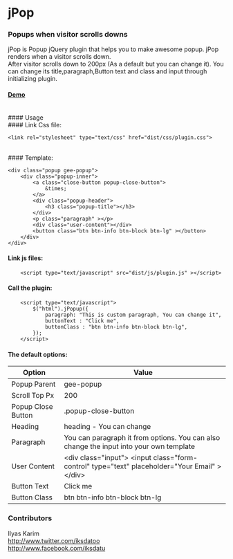 # jPop
### Popups when visitor scrolls downs
jPop is Popup jQuery plugin that helps you to make awesome popup. jPop renders when a visitor scrolls down.
<br>
After visitor scrolls down to 200px (As a default but you can change it). You can change its title,paragraph,Button text and class and input through initializing plugin.
####  [Demo](https://rawgit.com/iksdatoo/jpop/master/index.html)
<br>
#### Usage
<br>
#### Link Css file:

    <link rel="stylesheet" type="text/css" href="dist/css/plugin.css">
<br>
#### Template:

    
	<div class="popup gee-popup">
		<div class="popup-inner">
			<a class="close-button popup-close-button">
				&times;
			</a>
			<div class="popup-header">
				<h3 class="popup-title"></h3>
			</div>
			<p class="paragraph" ></p>
			<div class="user-content"></div>
			<button class="btn btn-info btn-block btn-lg" ></button>
		</div>
	</div>
#### Link js files:

    
		<script type="text/javascript" src="dist/js/plugin.js" ></script>
		

#### Call the plugin:
 

    
		<script type="text/javascript">
			$("html").jPopup({
				paragraph: "This is custom paragraph, You can change it",
				buttonText : "Click me",
				buttonClass : "btn btn-info btn-block btn-lg",
			});
		</script>
#### The default options:
| Option | Value  | 
|  ---   |  ---   |
|Popup Parent | gee-popup |
|Scroll Top Px | 200 |
|Popup Close Button | .popup-close-button |
|Heading | heading - You can change |
|Paragraph | You can paragraph it from options. You can also change the input into your own template |
|User Content | &lt;div class="input"&gt; &lt;input class="form-control" type="text" placeholder="Your Email" &gt; &lt;/div&gt; |
|Button Text | Click me |
|Button Class | btn btn-info btn-block btn-lg |
### Contributors
Ilyas Karim 
<br>
http://www.twitter.com/iksdatoo
<br>
http://www.facebook.com/iksdatu
